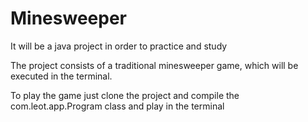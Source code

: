 # Minesweeper

It will be a java project in order to practice and study

The project consists of a traditional minesweeper game, which will be executed in the terminal.

To play the game just clone the project and compile the com.leot.app.Program class and play in the terminal
